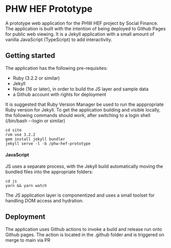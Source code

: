 # PHW HEF Prototype

A prototype web application for the PHW HEF project by Social Finance. The application is built with the intention of being deployed to Github Pages for public web viewing. It is a Jekyll application with a small amount of vanilla JavaScript (TypeScript) to add interactivity.

## Getting started

The application has the following pre-requisites:

- Ruby (3.2.2 or similar)
- Jekyll
- Node (16 or later), in order to build the JS layer and sample data
- a Github account with rights for deployment

It is suggested that Ruby Version Manager be used to run the apppropriate Ruby version for Jekyll. To get the application building and visible locally, the following commands should work, after switching to a login shell (/bin/bash --login or similar)

```
cd site
rvm use 3.2.2
gem install jekyll bundler
jekyll serve -l -b /phw-hef-prototype
```

#### JavaScript

JS uses a separate process, with the Jekyll build automatically moving the bundled files into the appropriate folders:

```
cd js
yarn && yarn watch
```

The JS application layer is componentized and uses a small toolset for handling DOM access and hydration.

## Deployment

The application uses Github actions to invoke a build and release run onto Github pages. The action is located in the .github folder and is triggered on merge to main via PR
